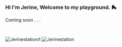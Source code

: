 ### Hi I'm Jerine, Welcome to my playground. 🛼
Coming soon . . .

</br>
<div >
<p><img src="https://github-readme-stats.vercel.app/api?username=Jerinestation&show_icons=true&theme=dark&locale=en" alt="Jerinestation" />/t
<img src="https://github-readme-stats.vercel.app/api/top-langs?username=Jerinestation&show_icons=true&theme=dark&locale=en&layout=compact" alt="Jerinestation" /></p>
</div>
